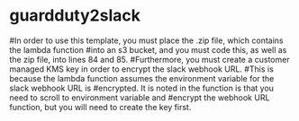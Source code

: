 # guardduty2slack

#In order to use this template, you must place the .zip file, which contains the lambda function
#into an s3 bucket, and you must code this, as well as the zip file, into lines 84 and 85. 
#Furthermore, you must create a customer managed KMS key in order to encrypt the slack webhook URL.
#This is because the lambda function assumes the environment variable for the slack webhook URL is 
#encrypted. It is noted in the function is that you need to scroll to environment variable and 
#encrypt the webhook URL function, but you will need to create the key first.
